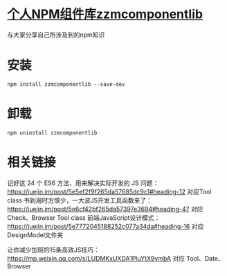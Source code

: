 # [个人NPM组件库zzmcomponentlib](https://www.npmjs.com/package/zzmcomponentlib)

与大家分享自己所涉及到的npm知识

# 安装
`npm install zzmcomponentlib --save-dev`

# 卸载
`npm uninstall zzmcomponentlib`





# 相关链接

记好这 24 个 ES6 方法，用来解决实际开发的 JS 问题：https://juejin.im/post/5e5ef2f9f265da57685dc9c1#heading-12  对应Tool class
书到用时方恨少，一大波JS开发工具函数来了：https://juejin.im/post/5e6cf42bf265da57397e3694#heading-47    对应Check、Browser Tool class
前端JavaScript设计模式：https://juejin.im/post/5e7772045188252c077a34da#heading-16  对应DesignModel文件夹

让你减少加班的15条高效JS技巧：https://mp.weixin.qq.com/s/LUDMKxUXDA1PluYtX9vmbA
对应 Tool、Date、Browser



